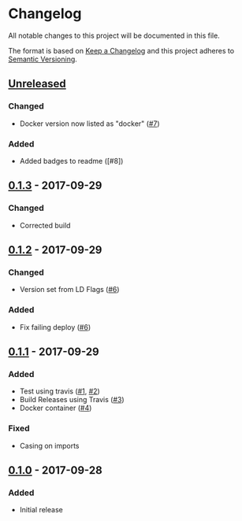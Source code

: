 # Changelog
All notable changes to this project will be documented in this file.

The format is based on [Keep a Changelog](http://keepachangelog.com/en/1.0.0/)
and this project adheres to [Semantic Versioning](http://semver.org/spec/v2.0.0.html).

## [Unreleased]
### Changed
- Docker version now listed as "docker" ([#7])

### Added
- Added badges to readme ([#8])

[#7]: https://github.com/PurpleBooth/jira-branch-helper/pull/7
[#7]: https://github.com/PurpleBooth/jira-branch-helper/pull/8

## [0.1.3] - 2017-09-29
### Changed
- Corrected build

## [0.1.2] - 2017-09-29
### Changed
- Version set from LD Flags ([#6])

### Added
- Fix failing deploy ([#6])

[#6]: https://github.com/PurpleBooth/jira-branch-helper/pull/6

## [0.1.1] - 2017-09-29
### Added
- Test using travis ([#1], [#2])
- Build Releases using Travis ([#3])
- Docker container ([#4])

[#1]: https://github.com/PurpleBooth/jira-branch-helper/pull/1
[#2]: https://github.com/PurpleBooth/jira-branch-helper/pull/2
[#3]: https://github.com/PurpleBooth/jira-branch-helper/pull/3
[#4]: https://github.com/PurpleBooth/jira-branch-helper/pull/4

### Fixed

- Casing on imports

## [0.1.0] - 2017-09-28
### Added

- Initial release

[Unreleased]: https://github.com/PurpleBooth/jira-branch-helper/compare/v0.1.3...HEAD
[0.1.3]: https://github.com/PurpleBooth/jira-branch-helper/compare/v0.1.2...v0.1.3
[0.1.2]: https://github.com/PurpleBooth/jira-branch-helper/compare/v0.1.1...v0.1.2
[0.1.1]: https://github.com/PurpleBooth/jira-branch-helper/compare/v0.1.0...v0.1.1
[0.1.0]: https://github.com/PurpleBooth/jira-branch-helper/commit/0f6abaa1ca2a87832158c14bb44230275c2fd2ca

